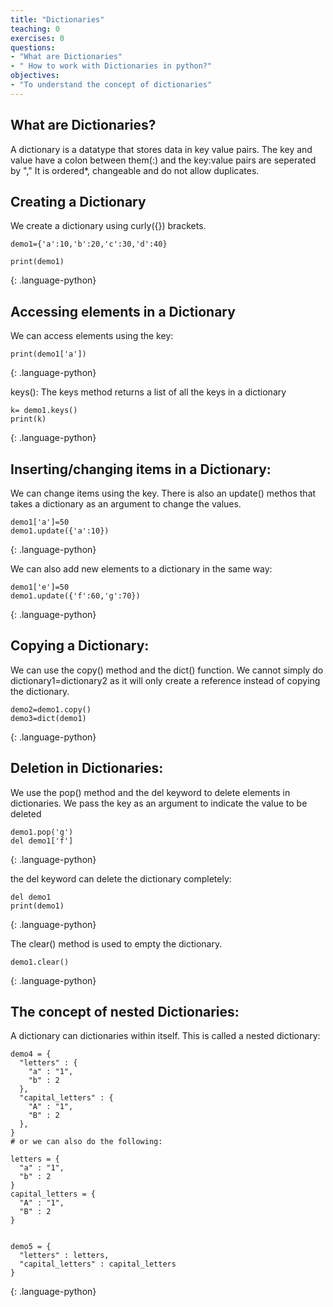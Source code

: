 ```yaml
---
title: "Dictionaries"
teaching: 0
exercises: 0
questions:
- "What are Dictionaries"
- " How to work with Dictionaries in python?"
objectives:
- "To understand the concept of dictionaries"
---
```





## What are Dictionaries?
A dictionary is a datatype that stores data in key value pairs. The key and value have a colon between them(:) and the key:value pairs are seperated by "," It is ordered*, changeable and do not allow duplicates.

## Creating a Dictionary
We create a dictionary using curly({}) brackets.
~~~
demo1={'a':10,'b':20,'c':30,'d':40}

print(demo1)
~~~
{: .language-python}

## Accessing elements in a Dictionary
We can access elements using the key:
~~~
print(demo1['a'])
~~~
{: .language-python}

keys(): The keys method returns a list of all the keys in a dictionary
~~~
k= demo1.keys()
print(k)
~~~
{: .language-python}

## Inserting/changing items in a Dictionary:

We can change items using the key. There is also an update() methos that takes a dictionary as an argument to change the values.
~~~
demo1['a']=50
demo1.update({'a':10})
~~~
{: .language-python}

We can also add new elements to a dictionary in the same way:

~~~
demo1['e']=50
demo1.update({'f':60,'g':70})
~~~
{: .language-python}

## Copying a Dictionary:
We can use the copy() method and the dict() function. We cannot simply do dictionary1=dictionary2 as it will only create a reference instead of copying the dictionary.

~~~
demo2=demo1.copy()
demo3=dict(demo1)
~~~
{: .language-python}

## Deletion in Dictionaries:

We use the pop() method and the del keyword to delete elements in dictionaries. We pass the key as an argument to indicate the value to be deleted

~~~
demo1.pop('g')
del demo1['f']
~~~
{: .language-python}

the del keyword can delete the dictionary completely:
~~~
del demo1
print(demo1)
~~~
{: .language-python}

The clear() method is used to empty the dictionary.
~~~
demo1.clear()
~~~
{: .language-python}


## The concept of nested Dictionaries:

A dictionary can dictionaries within itself. This is called a nested dictionary:
~~~
demo4 = {
  "letters" : {
    "a" : "1",
    "b" : 2
  },
  "capital_letters" : {
    "A" : "1",
    "B" : 2
  },
}
# or we can also do the following:

letters = {
  "a" : "1",
  "b" : 2
}
capital_letters = {
  "A" : "1",
  "B" : 2
}


demo5 = {
  "letters" : letters,
  "capital_letters" : capital_letters
}
~~~
{: .language-python}

